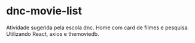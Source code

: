 # dnc-movie-list
Atividade sugerida pela escola dnc.
Home com card de filmes e pesquisa.
Utilizando React, axios e themoviedb.

